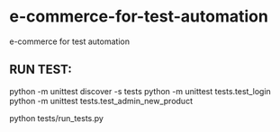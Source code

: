 # e-commerce-for-test-automation
e-commerce for test automation

## RUN TEST:
python -m unittest discover -s tests
python -m unittest tests.test_login
python -m unittest tests.test_admin_new_product


python tests/run_tests.py



